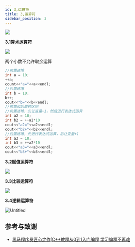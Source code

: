 ```yaml
---
id: 3,运算符
title: 3,运算符
sidebar_position: 3
---
```


![ ](https://crpimg.oss-cn-wuhan-lr.aliyuncs.com/img/202407061226066.png)

**3.1算术运算符**

![ ](https://crpimg.oss-cn-wuhan-lr.aliyuncs.com/img/202407061226454.png)

两个小数不允许取余运算

```cpp
//前置递增
int a = 10;
++a;
count<<"a="<<a<<endl;
//后置递增
int b = 10;
b++;
cout<<"b="<<b<<endl;
//前置和后置的区别
//前置递增，先让变量+1，然后进行表达式运算
int a2 = 10;
int b2 = ++a2*10
cout<<"a2="<<a2<<endl;
cout<<"b2+"<<b2<<endl;
//后置递增，先进行表达式运算，后让变量+1
int a3 = 10;
int b3 = ++a2*10
cout<<"a3="<<a3<<endl;
cout<<"b3+"<<b3<<endl;
```

**3.2赋值运算符**

![ ](https://crpimg.oss-cn-wuhan-lr.aliyuncs.com/img/202407061226065.png)

**3.3比较运算符**

![ ](https://crpimg.oss-cn-wuhan-lr.aliyuncs.com/img/202407061226246.png)

**3.4逻辑运算符**

![Untitled](https://crpimg.oss-cn-wuhan-lr.aliyuncs.com/img/202407061226450.png)

## 参考与致谢
- [黑马程序员匠心之作|C++教程从0到1入门编程,学习编程不再难](https://www.bilibili.com/video/BV1et411b73Z/?spm_id_from=333.337.search-card.all.click&vd_source=372e65dcafcd24fd43faf6d855023be1)